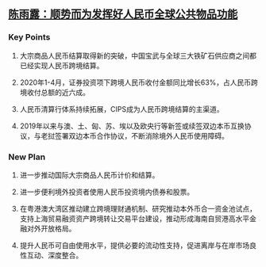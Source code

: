 

## [陈雨露：顺势而为发挥好人民币全球公共物品功能](https://www.financialnews.com.cn/ft/gd/202005/t20200523_191597.html)

### Key Points 
1. 大宗商品人民币结算取得新的突破，中国宝武与全球三大铁矿石供应商之间都已经实现人民币跨境结算。

2. 2020年1-4月，证券投资项下跨境人民币收付金额同比增长63%，占人民币跨境收付总额的近六成。

3. 人民币清算行体系持续拓展，CIPS成为人民币跨境结算的主渠道。

4. 2019年以来与澳、土、匈、苏、埃以及欧央行等新签或续签双边本币互换协议，与老挝签署双边本币合作协议，不断消除境外人民币使用障碍。

### New Plan 
1. 进一步推动国际大宗商品人民币计价和结算。

2. 进一步便利境外投资者使用人民币投资境内债券和股票。

3. 在粤港澳大湾区推动建立跨境理财通机制、研究推动本外币合一资金池试点，支持上海贸易融资资产跨境转让交易平台建设，推动形成海南自贸港高水平金融对外开放格局。

4. 提升人民币可自由使用水平，提供必要的流动性支持，促进离岸与在岸市场良性互动、深度整合。
